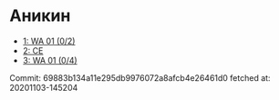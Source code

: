 # Аникин
- [1: WA 01 (0/2)](1.md)
- [2: CE](2.md)
- [3: WA 01 (0/4)](3.md)

Commit: 69883b134a11e295db9976072a8afcb4e26461d0
 fetched at: 20201103-145204
